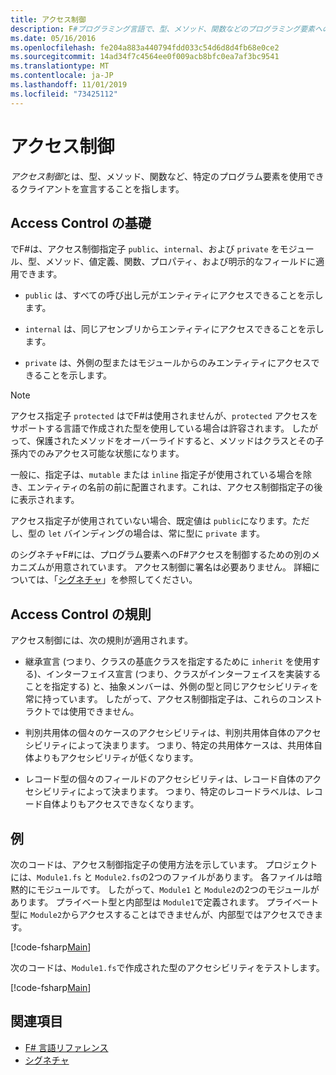 ```yaml
---
title: アクセス制御
description: F#プログラミング言語で、型、メソッド、関数などのプログラミング要素へのアクセスを制御する方法について説明します。
ms.date: 05/16/2016
ms.openlocfilehash: fe204a883a440794fdd033c54d6d8d4fb68e0ce2
ms.sourcegitcommit: 14ad34f7c4564ee0f009acb8bfc0ea7af3bc9541
ms.translationtype: MT
ms.contentlocale: ja-JP
ms.lasthandoff: 11/01/2019
ms.locfileid: "73425112"
---
```

# <a name="access-control"></a>アクセス制御

*アクセス制御*とは、型、メソッド、関数など、特定のプログラム要素を使用できるクライアントを宣言することを指します。

## <a name="basics-of-access-control"></a>Access Control の基礎

でF#は、アクセス制御指定子 `public`、`internal`、および `private` をモジュール、型、メソッド、値定義、関数、プロパティ、および明示的なフィールドに適用できます。

- `public` は、すべての呼び出し元がエンティティにアクセスできることを示します。

- `internal` は、同じアセンブリからエンティティにアクセスできることを示します。

- `private` は、外側の型またはモジュールからのみエンティティにアクセスできることを示します。

> [!NOTE]
> アクセス指定子 `protected` はでF#は使用されませんが、`protected` アクセスをサポートする言語で作成された型を使用している場合は許容されます。 したがって、保護されたメソッドをオーバーライドすると、メソッドはクラスとその子孫内でのみアクセス可能な状態になります。

一般に、指定子は、`mutable` または `inline` 指定子が使用されている場合を除き、エンティティの名前の前に配置されます。これは、アクセス制御指定子の後に表示されます。

アクセス指定子が使用されていない場合、既定値は `public`になります。ただし、型の `let` バインディングの場合は、常に型に `private` ます。

のシグネチャF#には、プログラム要素へのF#アクセスを制御するための別のメカニズムが用意されています。 アクセス制御に署名は必要ありません。 詳細については、「[シグネチャ](signature-files.md)」を参照してください。

## <a name="rules-for-access-control"></a>Access Control の規則

アクセス制御には、次の規則が適用されます。

- 継承宣言 (つまり、クラスの基底クラスを指定するために `inherit` を使用する)、インターフェイス宣言 (つまり、クラスがインターフェイスを実装することを指定する) と、抽象メンバーは、外側の型と同じアクセシビリティを常に持っています。 したがって、アクセス制御指定子は、これらのコンストラクトでは使用できません。

- 判別共用体の個々のケースのアクセシビリティは、判別共用体自体のアクセシビリティによって決まります。 つまり、特定の共用体ケースは、共用体自体よりもアクセシビリティが低くなります。

- レコード型の個々のフィールドのアクセシビリティは、レコード自体のアクセシビリティによって決まります。 つまり、特定のレコードラベルは、レコード自体よりもアクセスできなくなります。

## <a name="example"></a>例

次のコードは、アクセス制御指定子の使用方法を示しています。 プロジェクトには、`Module1.fs` と `Module2.fs`の2つのファイルがあります。 各ファイルは暗黙的にモジュールです。 したがって、`Module1` と `Module2`の2つのモジュールがあります。 プライベート型と内部型は `Module1`で定義されます。 プライベート型に `Module2`からアクセスすることはできませんが、内部型ではアクセスできます。

[!code-fsharp[Main](~/samples/snippets/fsharp/access-control/snippet1.fs)]

次のコードは、`Module1.fs`で作成された型のアクセシビリティをテストします。

[!code-fsharp[Main](~/samples/snippets/fsharp/access-control/snippet2.fs)]

## <a name="see-also"></a>関連項目

- [F# 言語リファレンス](index.md)
- [シグネチャ](signature-files.md)
